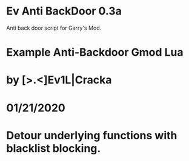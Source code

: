 # Ev Anti BackDoor 0.3a
Anti back door script for Garry's Mod.
# Example Anti-Backdoor Gmod Lua
# by [>.<]Ev1L|Cracka 
# 01/21/2020
# Detour underlying functions with blacklist blocking.
